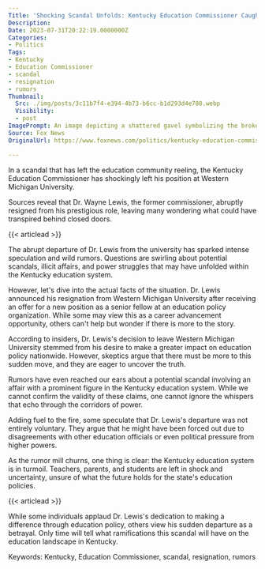 ```yaml
---
Title: 'Shocking Scandal Unfolds: Kentucky Education Commissioner Caught in Jaw-Dropping Move!'
Description: 
Date: 2023-07-31T20:22:19.0000000Z
Categories:
- Politics
Tags:
- Kentucky
- Education Commissioner
- scandal
- resignation
- rumors
Thumbnail:
  Src: ./img/posts/3c11b7f4-e394-4b73-b6cc-b1d293d4e780.webp
  Visibility:
  - post
ImagePrompt: An image depicting a shattered gavel symbolizing the broken trust in the Kentucky education system.
Source: Fox News
OriginalUrl: https://www.foxnews.com/politics/kentucky-education-commissioner-leaves-western-michigan-university-job

---
```

In a scandal that has left the education community reeling, the Kentucky Education Commissioner has shockingly left his position at Western Michigan University. 

Sources reveal that Dr. Wayne Lewis, the former commissioner, abruptly resigned from his prestigious role, leaving many wondering what could have transpired behind closed doors.

{{< articlead >}}

The abrupt departure of Dr. Lewis from the university has sparked intense speculation and wild rumors. Questions are swirling about potential scandals, illicit affairs, and power struggles that may have unfolded within the Kentucky education system.

However, let's dive into the actual facts of the situation. Dr. Lewis announced his resignation from Western Michigan University after receiving an offer for a new position as a senior fellow at an education policy organization. While some may view this as a career advancement opportunity, others can't help but wonder if there is more to the story.

According to insiders, Dr. Lewis's decision to leave Western Michigan University stemmed from his desire to make a greater impact on education policy nationwide. However, skeptics argue that there must be more to this sudden move, and they are eager to uncover the truth.

Rumors have even reached our ears about a potential scandal involving an affair with a prominent figure in the Kentucky education system. While we cannot confirm the validity of these claims, one cannot ignore the whispers that echo through the corridors of power.

Adding fuel to the fire, some speculate that Dr. Lewis's departure was not entirely voluntary. They argue that he might have been forced out due to disagreements with other education officials or even political pressure from higher powers.

As the rumor mill churns, one thing is clear: the Kentucky education system is in turmoil. Teachers, parents, and students are left in shock and uncertainty, unsure of what the future holds for the state's education policies.

{{< articlead >}}

While some individuals applaud Dr. Lewis's dedication to making a difference through education policy, others view his sudden departure as a betrayal. Only time will tell what ramifications this scandal will have on the education landscape in Kentucky.

Keywords: Kentucky, Education Commissioner, scandal, resignation, rumors

